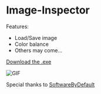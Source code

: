 # Image-Inspector

Features:
* Load/Save image
* Color balance
* Others may come...

[Download the .exe](https://www.dropbox.com/s/luz19thrfhxs174/Image-Inspector.exe?dl=0)

![GIF](https://i.imgur.com/OIlgRva.gif)

Special thanks to [SoftwareByDefault](https://softwarebydefault.com/2013/04/11/bitmap-color-balance/)
